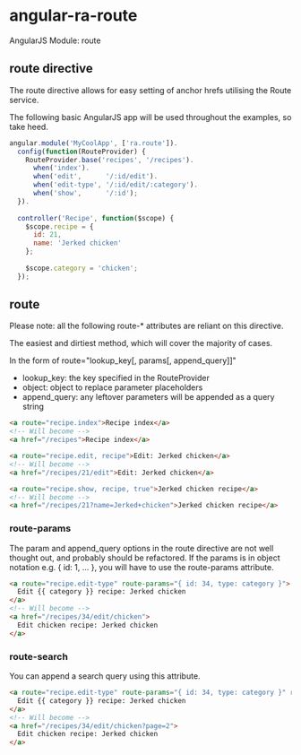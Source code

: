 angular-ra-route
================

AngularJS Module: route

## route directive

The route directive allows for easy setting of anchor hrefs utilising the Route service.

The following basic AngularJS app will be used throughout the examples, so take heed.

```js
angular.module('MyCoolApp', ['ra.route']).
  config(function(RouteProvider) {
    RouteProvider.base('recipes', '/recipes').
      when('index').
      when('edit',      '/:id/edit').
      when('edit-type', '/:id/edit/:category').
      when('show',      '/:id');
  }).
  
  controller('Recipe', function($scope) {
    $scope.recipe = {
      id: 21,
      name: 'Jerked chicken'
    };
    
    $scope.category = 'chicken';
  });
```

## route 

Please note: all the following route-* attributes are reliant on this directive.

The easiest and dirtiest method, which will cover the majority of cases.

In the form of route="lookup\_key[, params[, append\_query]]"

- lookup_key: the key specified in the RouteProvider
- object: object to replace parameter placeholders
- append_query: any leftover parameters will be appended as a query string

```html
<a route="recipe.index">Recipe index</a>
<!-- Will become -->
<a href="/recipes">Recipe index</a>

<a route="recipe.edit, recipe">Edit: Jerked chicken</a>
<!-- Will become -->
<a href="/recipes/21/edit">Edit: Jerked chicken</a>

<a route="recipe.show, recipe, true">Jerked chicken recipe</a>
<!-- Will become -->
<a href="/recipes/21?name=Jerked+chicken">Jerked chicken recipe</a>
```

### route-params

The param and append_query options in the route directive are not well thought out, and probably should be refactored. If the params is in object notation e.g. { id: 1, ... }, you will have to use the route-params attribute.

```html
<a route="recipe.edit-type" route-params="{ id: 34, type: category }">
  Edit {{ category }} recipe: Jerked chicken
</a>
<!-- Will become -->
<a href="/recipes/34/edit/chicken">
  Edit chicken recipe: Jerked chicken
</a>
```

### route-search

You can append a search query using this attribute.

```html
<a route="recipe.edit-type" route-params="{ id: 34, type: category }" route-search="{ page: 2 }">
  Edit {{ category }} recipe: Jerked chicken
</a>
<!-- Will become -->
<a href="/recipes/34/edit/chicken?page=2">
  Edit chicken recipe: Jerked chicken
</a>
```

